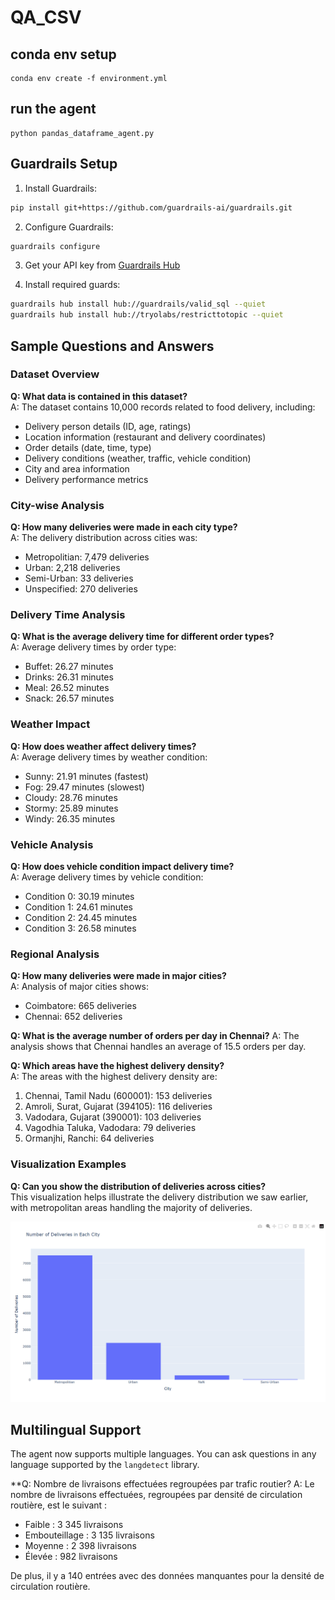 # QA_CSV

## conda env setup

```
conda env create -f environment.yml
```

## run the agent
```
python pandas_dataframe_agent.py
```

## Guardrails Setup

1. Install Guardrails:
```bash
pip install git+https://github.com/guardrails-ai/guardrails.git
```

2. Configure Guardrails:
```bash
guardrails configure
```

3. Get your API key from [Guardrails Hub](https://hub.guardrailsai.com/keys)

4. Install required guards:
```bash
guardrails hub install hub://guardrails/valid_sql --quiet
guardrails hub install hub://tryolabs/restricttotopic --quiet
```

## Sample Questions and Answers

### Dataset Overview
**Q: What data is contained in this dataset?**  
A: The dataset contains 10,000 records related to food delivery, including:
- Delivery person details (ID, age, ratings)
- Location information (restaurant and delivery coordinates)
- Order details (date, time, type)
- Delivery conditions (weather, traffic, vehicle condition)
- City and area information
- Delivery performance metrics

### City-wise Analysis
**Q: How many deliveries were made in each city type?**  
A: The delivery distribution across cities was:
- Metropolitian: 7,479 deliveries
- Urban: 2,218 deliveries
- Semi-Urban: 33 deliveries
- Unspecified: 270 deliveries

### Delivery Time Analysis
**Q: What is the average delivery time for different order types?**  
A: Average delivery times by order type:
- Buffet: 26.27 minutes
- Drinks: 26.31 minutes
- Meal: 26.52 minutes
- Snack: 26.57 minutes

### Weather Impact
**Q: How does weather affect delivery times?**  
A: Average delivery times by weather condition:
- Sunny: 21.91 minutes (fastest)
- Fog: 29.47 minutes (slowest)
- Cloudy: 28.76 minutes
- Stormy: 25.89 minutes
- Windy: 26.35 minutes

### Vehicle Analysis
**Q: How does vehicle condition impact delivery time?**  
A: Average delivery times by vehicle condition:
- Condition 0: 30.19 minutes
- Condition 1: 24.61 minutes
- Condition 2: 24.45 minutes
- Condition 3: 26.58 minutes

### Regional Analysis
**Q: How many deliveries were made in major cities?**  
A: Analysis of major cities shows:
- Coimbatore: 665 deliveries
- Chennai: 652 deliveries

**Q: What is the average number of orders per day in Chennai?**
A: The analysis shows that Chennai handles an average of 15.5 orders per day.

**Q: Which areas have the highest delivery density?**  
A: The areas with the highest delivery density are:
1. Chennai, Tamil Nadu (600001): 153 deliveries
2. Amroli, Surat, Gujarat (394105): 116 deliveries
3. Vadodara, Gujarat (390001): 103 deliveries
4. Vagodhia Taluka, Vadodara: 79 deliveries
5. Ormanjhi, Ranchi: 64 deliveries

### Visualization Examples
**Q: Can you show the distribution of deliveries across cities?**  
This visualization helps illustrate the delivery distribution we saw earlier, with metropolitan areas handling the majority of deliveries.

![alt text](image.png)

## Multilingual Support

The agent now supports multiple languages. You can ask questions in any language supported by the `langdetect` library.

**Q:  Nombre de livraisons effectuées regroupées par trafic routier?
A: Le nombre de livraisons effectuées, regroupées par densité de circulation routière, est le suivant :

- Faible : 3 345 livraisons
- Embouteillage : 3 135 livraisons
- Moyenne : 2 398 livraisons
- Élevée : 982 livraisons

De plus, il y a 140 entrées avec des données manquantes pour la densité de circulation routière.

